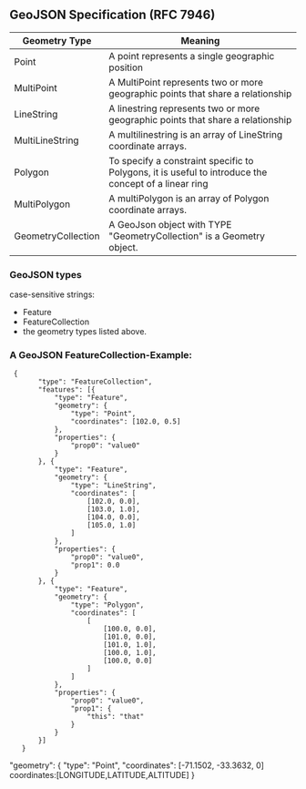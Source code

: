 ## GeoJSON Specification (RFC 7946)

| Geometry Type      | Meaning |
| ------------------ | ------------- |
| Point              | A point represents a single geographic position  |
| MultiPoint         | A MultiPoint represents two or more geographic points that share a relationship   |
| LineString         | A linestring represents two or more geographic points that share a relationship   |
| MultiLineString    |A multilinestring is an array of LineString coordinate arrays.   |
| Polygon            | To specify a constraint specific to Polygons, it is useful to introduce the concept of a linear ring  |
| MultiPolygon       | A multiPolygon is an array of Polygon coordinate arrays.   |
| GeometryCollection | A GeoJson object with TYPE "GeometryCollection" is a Geometry object.   |



### GeoJSON types

case-sensitive strings:

- Feature
- FeatureCollection
- the geometry types listed above.



### A GeoJSON FeatureCollection-Example:

```
 {
       "type": "FeatureCollection",
       "features": [{
           "type": "Feature",
           "geometry": {
               "type": "Point",
               "coordinates": [102.0, 0.5]
           },
           "properties": {
               "prop0": "value0"
           }
       }, {
           "type": "Feature",
           "geometry": {
               "type": "LineString",
               "coordinates": [
                   [102.0, 0.0],
                   [103.0, 1.0],
                   [104.0, 0.0],
                   [105.0, 1.0]
               ]
           },
           "properties": {
               "prop0": "value0",
               "prop1": 0.0
           }
       }, {
           "type": "Feature",
           "geometry": {
               "type": "Polygon",
               "coordinates": [
                   [
                       [100.0, 0.0],
                       [101.0, 0.0],
                       [101.0, 1.0],
                       [100.0, 1.0],
                       [100.0, 0.0]
                   ]
               ]
           },
           "properties": {
               "prop0": "value0",
               "prop1": {
                   "this": "that"
               }
           }
       }]
   }
```


 "geometry": {
        "type": "Point",
        "coordinates": [-71.1502, -33.3632, 0]
        coordinates:[LONGITUDE,LATITUDE,ALTITUDE]
      }
